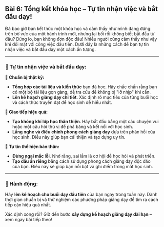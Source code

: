 ## Bài 6: Tổng kết khóa học – Tự tin nhận việc và bắt đầu dạy!

Đã bao giờ bạn kết thúc một khóa học và cảm thấy như mình đang đứng trên bờ vực của một hành trình mới, nhưng lại bối rối không biết bắt đầu từ đâu? Đừng lo, bạn không đơn độc đâu! Nhiều người cũng cảm thấy như vậy khi đối mặt với công việc đầu tiên. Dưới đây là những cách để bạn tự tin nhận việc và bắt đầu dạy một cách ấn tượng.

---

### 📌 Tự tin nhận việc và bắt đầu dạy:

**🔹 Chuẩn bị thật kỹ:**
- **Tổng hợp các tài liệu và kiến thức** bạn đã học. Hãy chắc chắn rằng bạn có một bộ tài liệu gọn gàng, dễ tra cứu để không bị "lỡ nhịp" khi cần.
- **Lên kế hoạch giảng dạy chi tiết**. Xác định rõ mục tiêu của từng buổi học và cách thức truyền đạt để học sinh dễ hiểu nhất.

**🔹 Giao tiếp hiệu quả:**
- **Tạo không khí lớp học thân thiện**. Hãy bắt đầu bằng một câu chuyện vui hoặc một câu hỏi thú vị để phá băng và kết nối với học sinh.
- **Lắng nghe và điều chỉnh phong cách giảng dạy** dựa trên phản hồi của học sinh. Điều này giúp bạn cải thiện và tạo dựng uy tín.

**🔹 Tự tin thể hiện bản thân:**
- **Đừng ngại mắc lỗi**. Nhớ rằng, sai lầm là cơ hội để học hỏi và phát triển.
- **Tạo dấu ấn riêng** bằng cách sử dụng phong cách giảng dạy độc đáo của bạn. Điều này sẽ giúp bạn nổi bật và ghi điểm trong mắt học sinh.

---

### 🚀 Hành động:

Hãy **lên kế hoạch cho buổi dạy đầu tiên** của bạn ngay trong tuần này. Dành thời gian chuẩn bị và thử nghiệm các phương pháp giảng dạy để tìm ra cách tiếp cận hiệu quả nhất.

Xác định xong rồi? Giờ đến bước **xây dựng kế hoạch giảng dạy dài hạn** – xem ngay bài tiếp theo!